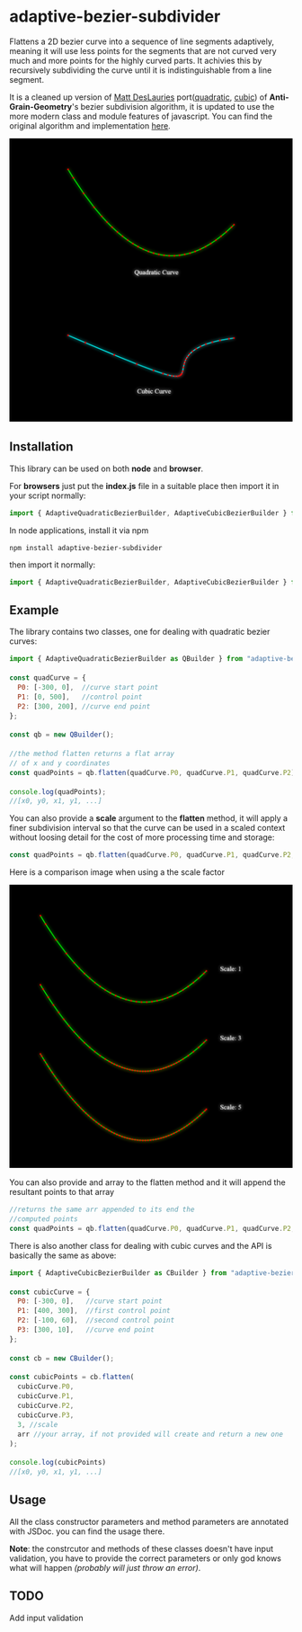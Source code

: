 # adaptive-bezier-subdivider

Flattens a 2D bezier curve into a sequence of line segments adaptively, meaning it will use less points for the segments that are not curved very much and more points for the highly curved parts. It achivies this by recursively subdividing the curve until it is indistinguishable from a line segment.

It is a cleaned up version of [Matt DesLauries](https://github.com/mattdesl) port([quadratic](https://github.com/mattdesl/adaptive-quadratic-curve), [cubic](https://github.com/mattdesl/adaptive-bezier-curve)) of **Anti-Grain-Geometry**'s bezier subdivision algorithm, it is updated to use the more modern class and module features of javascript. You can find the original algorithm and implementation [here](https://agg.sourceforge.net/antigrain.com/research/adaptive_bezier/).

![Red dots are the computed points and the green/cyan segments are drawn with straight line segments.](./pictures/curve.png)

## Installation

This library can be used on both **node** and **browser**.

For **browsers** just put the **index.js** file in a suitable place then import it in your script normally:

```js
import { AdaptiveQuadraticBezierBuilder, AdaptiveCubicBezierBuilder } from "./path-to-index.js"
```

In node applications, install it via npm

```
npm install adaptive-bezier-subdivider
```

then import it normally:

```js
import { AdaptiveQuadraticBezierBuilder, AdaptiveCubicBezierBuilder } from "adaptive-bezier-subdivider"
```

## Example

The library contains two classes, one for dealing with quadratic bezier curves:

```js
import { AdaptiveQuadraticBezierBuilder as QBuilder } from "adaptive-bezier-subdivider";

const quadCurve = {
  P0: [-300, 0],  //curve start point
  P1: [0, 500],   //control point
  P2: [300, 200], //curve end point
};

const qb = new QBuilder();

//the method flatten returns a flat array
// of x and y coordinates
const quadPoints = qb.flatten(quadCurve.P0, quadCurve.P1, quadCurve.P2);

console.log(quadPoints);
//[x0, y0, x1, y1, ...]
```

You can also provide a **scale** argument to the **flatten** method, it will apply a finer subdivision interval so that the curve can be used in a scaled context without loosing detail for the cost of more processing time and storage:

```js
const quadPoints = qb.flatten(quadCurve.P0, quadCurve.P1, quadCurve.P2, 3);
```

Here is a comparison image when using a the scale factor

![Scale comparison](./pictures/scaledemo.png)

You can also provide and array to the flatten method
and it will append the resultant points to that array

```js
//returns the same arr appended to its end the
//computed points
const quadPoints = qb.flatten(quadCurve.P0, quadCurve.P1, quadCurve.P2, 3, arr);
```

There is also another class for dealing with cubic curves and the API is basically the same as above:

```js
import { AdaptiveCubicBezierBuilder as CBuilder } from "adaptive-bezier-subdivider";

const cubicCurve = {
  P0: [-300, 0],   //curve start point
  P1: [400, 300],  //first control point
  P2: [-100, 60],  //second control point
  P3: [300, 10],   //curve end point
};

const cb = new CBuilder();

const cubicPoints = cb.flatten(
  cubicCurve.P0,
  cubicCurve.P1,
  cubicCurve.P2,
  cubicCurve.P3,
  3, //scale
  arr //your array, if not provided will create and return a new one 
);

console.log(cubicPoints)
//[x0, y0, x1, y1, ...]
```

## Usage

All the class constructor parameters and method parameters
are annotated with JSDoc. you can find the usage there.

**Note**: the constrcutor and methods of these classes doesn't have input validation, you have to provide the correct parameters or only god knows what will happen *(probably will just throw an error)*.

## TODO

Add input validation
